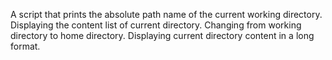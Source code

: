 A script that prints the absolute path name of the current working directory.
Displaying the content list of current directory.
Changing from working directory to home directory.
Displaying current directory content in a long format.
